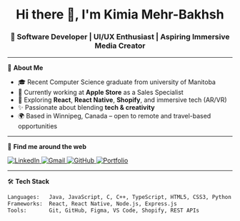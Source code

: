 <!-- Profile README: github.com/KimiaMehrbakhsh -->

<h1 align="center">Hi there 👋, I'm Kimia Mehr-Bakhsh</h1>
<h3 align="center">🚀 Software Developer | UI/UX Enthusiast | Aspiring Immersive Media Creator</h3>

---

🌟 **About Me**

- 🎓 Recent Computer Science graduate from university of Manitoba
- 💼 Currently working at **Apple Store** as a Sales Specialist  
- 🧠 Exploring **React**, **React Native**, **Shopify**, and immersive tech (AR/VR)
- ✨ Passionate about blending **tech & creativity**
- 🌍 Based in Winnipeg, Canada – open to remote and travel-based opportunities

---

🔗 **Find me around the web**

<p align="left">
  <a href="https://www.linkedin.com/in/kimia-mehrbakhsh/" target="_blank">
    <img alt="LinkedIn" src="https://img.shields.io/badge/-LinkedIn-blue?logo=linkedin&logoColor=white">
  </a>
  <a href="mailto:kimia.mehrbakhsh@gmail.com" target="_blank">
    <img alt="Gmail" src="https://img.shields.io/badge/-Gmail-red?logo=gmail&logoColor=white">
  </a>
  <a href="https://github.com/KimiaMehrbakhsh" target="_blank">
    <img alt="GitHub" src="https://img.shields.io/badge/-GitHub-181717?logo=github&logoColor=white">
  </a>
  <a href="[https://your-portfolio.com](https://kimiamehrbakhsh.github.io/)" target="_blank">
    <img alt="Portfolio" src="https://img.shields.io/badge/-Portfolio-black?logo=vercel&logoColor=white">
  </a>
</p>

---

🛠️ **Tech Stack**

```bash
Languages:   Java, JavaScript, C, C++, TypeScript, HTML5, CSS3, Python
Frameworks:  React, React Native, Node.js, Express.js
Tools:       Git, GitHub, Figma, VS Code, Shopify, REST APIs
